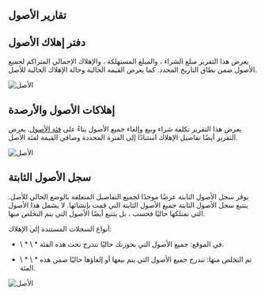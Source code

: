 ## تقارير الأصول

## دفتر إهلاك الأصول

يعرض هذا التقرير مبلغ الشراء ، والمبلغ المستهلكة ، والإهلاك الإجمالي المتراكم لجميع الأصول ضمن نطاق التاريخ المحدد. كما يعرض القيمة الحالية وحالة الإهلاك الحالية للأصل.

![الأصل](https://docs.erpnext.com/files/asset-dep-ledger.png)

## إهلاكات الأصول والأرصدة

يعرض هذا التقرير تكلفة شراء وبيع وإلغاء جميع الأصول بناءً على [فئة الأصول](https://docs.erpnext.com/docs/v13/user/manual/en/asset/asset-category). يعرض التقرير أيضًا تفاصيل الإهلاك استنادًا إلى الفترة المحددة وصافي القيمة لفئة الأصل.

![الأصل](https://docs.erpnext.com/files/asset-dep-balance.png)

## سجل الأصول الثابتة

يوفر سجل الأصول الثابتة عرضًا موحدًا لجميع التفاصيل المتعلقة بالوضع الحالي للأصل. يتتبع سجل الأصول الثابتة جميع الأصول الثابتة التي قمت بإنشائها. لا يشمل هذا الأصول التي تمتلكها حاليًا فحسب ، بل يتتبع أيضًا الأصول التي يتم التخلص منها.

أنواع السجلات المستندة إلى الإهلاك:

* \ * \ * في الموقع: جميع الأصول التي بحوزتك حاليًا تندرج تحت هذه الفئة.
    
* \ * \ * تم التخلص منها: تندرج جميع الأصول التي يتم بيعها أو إلغاؤها حاليًا ضمن هذه الفئة.
    

![الأصل](https://docs.erpnext.com/files/fixed-asset-register.png)